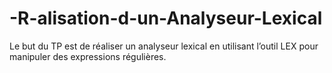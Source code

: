 # -R-alisation-d-un-Analyseur-Lexical
Le but du TP est de réaliser un analyseur lexical en utilisant l’outil LEX pour  manipuler des expressions régulières.
